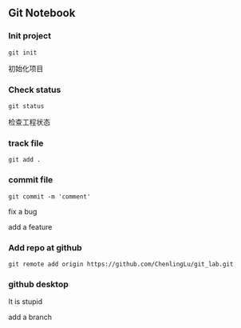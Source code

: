 ## Git Notebook


### Init project

``
git init
``

初始化项目


### Check status

``
git status
``

检查工程状态


### track file
``
git add .
``


### commit file
``
git commit -m 'comment'
``

fix a bug

add a feature


### Add repo at github

``
git remote add origin https://github.com/ChenlingLu/git_lab.git
``


### github desktop

It is stupid


add a branch
